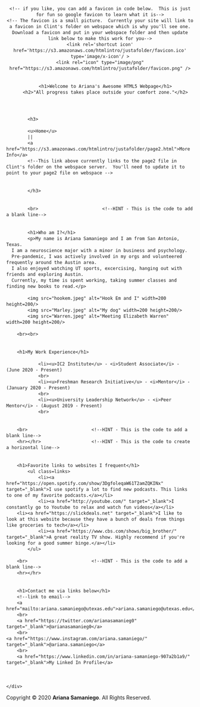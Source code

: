 <!DOCTYPE html>
<!--[if IE]><![endif]-->

<html lang=en>

<script>
  (function(i,s,o,g,r,a,m){i['GoogleAnalyticsObject']=r;i[r]=i[r]||function(){
  (i[r].q=i[r].q||[]).push(arguments)},i[r].l=1*new Date();a=s.createElement(o),
  m=s.getElementsByTagName(o)[0];a.async=1;a.src=g;m.parentNode.insertBefore(a,m)
  })(window,document,'script','//www.google-analytics.com/analytics.js','ga');

  ga('create', 'UA-56234333-1', 'auto');
  ga('send', 'pageview');

</script>


<!--**COMMENT** Here is where you can change window title and page title.  -->
<head>
	<title>The Personal Website of Ariana Samaniego</title>
	<link href=styles.css rel=stylesheet />

<script>
  (function(i,s,o,g,r,a,m){i['GoogleAnalyticsObject']=r;i[r]=i[r]||function(){
  (i[r].q=i[r].q||[]).push(arguments)},i[r].l=1*new Date();a=s.createElement(o),
  m=s.getElementsByTagName(o)[0];a.async=1;a.src=g;m.parentNode.insertBefore(a,m)
  })(window,document,'script','//www.google-analytics.com/analytics.js','ga');

  ga('create', 'UA-56234333-1', 'auto');
  ga('send', 'pageview');

</script>

</head>



<header>

	<!-- if you like, you can add a favicon in code below.  This is just for fun so google favicon to learn what it is-->
	<!-- The favicon is a small picture.  Currently your site will link to a favicon in Clint's folder on webspace which is why you'll see one.  Download a favicon and put in your webspace folder and then update link below to make this work for you-->
	<link rel='shortcut icon' href='https://s3.amazonaws.com/htmlintro/justafolder/favicon.ico' type='image/x-icon'/ >
    <link rel="icon" type="image/png" href="https://s3.amazonaws.com/htmlintro/justafolder/favicon.png" />


		<h1>Welcome to Ariana's Awesome HTML5 Webpage</h1>
		<h2>"All progress takes place outside your comfort zone."</h2>

</header>

<body>

<div class=clearfix>
	<div id=content>

			<h3>

			<u>Home</u>
			||
			<a href="https://s3.amazonaws.com/htmlintro/justafolder/page2.html">More Info</a>
			<!--This link above currently links to the page2 file in Clint's folder on the webspace server.  You'll need to update it to point to your page2 file on webspace -->


			</h3>


			<br>						<!--HINT - This is the code to add a blank line-->


			<h1>Who am I?</h1>
			<p>My name is Ariana Samaniego and I am from San Antonio, Texas.
      I am a neuroscience major with a minor in business and psychology.
      Pre-pandemic, I was actively involved in my orgs and volunteered frequently around the Austin area.
      I also enjoyed watching UT sports, excercising, hanging out with friends and exploring Austin.
      Currently, my time is spent working, taking summer classes and finding new books to read.</p>

			<img src="hookem.jpeg" alt="Hook Em and I" width=200 height=200/>
			<img src="Marley.jpeg" alt="My dog" width=200 height=200/>
			<img src="Warren.jpeg" alt="Meeting Elizabeth Warren" width=200 height=200/>

		<br><br>


		<h1>My Work Experience</h1>

				<li><u>IC2 Institute</u> - <i>Student Associate</i> - (June 2020 - Present)
				<br>
				<li><u>Freshman Research Initiative</u> - <i>Mentor</i> - (January 2020 - Present)
				<br>
				<li><u>University Leadership Network</u> - <i>Peer Mentor</i> - (August 2019 - Present)
				<br>


		<br>						<!--HINT - This is the code to add a blank line-->
		<hr></hr>					<!--HINT - This is the code to create a horizontal line-->


		<h1>Favorite links to websites I frequent</h1>
			<ul class=links>
				<li><a href="https://open.spotify.com/show/3DgfoleqaW61T2amZQKINx" target="_blank">I use spotify a lot to find new podcasts. This links to one of my favorite podcasts.</a></li>
				<li><a href="http://youtube.com/" target="_blank">I constantly go to Youtube to relax and watch fun videos</a></li>
        <li><a href="https://slickdeals.net" target="_blank">I like to look at this website because they have a bunch of deals from things like groceries to tech</a></li>
				<li><a href="https://www.cbs.com/shows/big_brother/" target="_blank">A great reality TV show. Highly recommend if you're looking for a good summer binge.</a></li>
			</ul>

		<br>						<!--HINT - This is the code to add a blank line-->
		<hr></hr>


		<h1>Contact me via links below</h1>
		<!--link to email-->
		<a href="mailto:ariana.samaniego@utexas.edu">ariana.samaniego@utexas.edu</a>
		<br>
		<a href="https://twitter.com/arianasamanieg0" target="_blank">@arianasamanieg0</a>
		<br>
    <a href="https://www.instagram.com/ariana.samaniego/" target="_blank">@ariana.samaniego</a>
		<br>
		<a href="https://www.linkedin.com/in/ariana-samaniego-907a2b1a9/" target="_blank">My Linked In Profile</a>



	</div>
</div>

</body>

<footer class=clearfix>
		<p class=copyright>Copyright &copy; 2020 <strong>Ariana Samaniego</strong>. All Rights Reserved.</p>

</footer>


</html>


